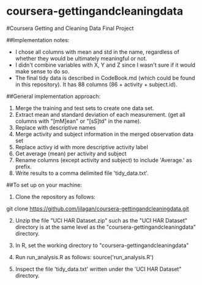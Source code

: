 coursera-gettingandcleaningdata
===============================

#Coursera Getting and Cleaning Data Final Project

##Implementation notes:

* I chose all columns with mean and std in the name, regardless of whether they would be ultimately meaningful or not.
* I didn't combine variables with X, Y and Z since I wasn't sure if it would make sense to do so.
* The final tidy data is described in CodeBook.md (which could be found in this repository). It has 88 columns (86 + activity + subject.id).

##General implementation approach:

1. Merge the training and test sets to create one data set.
2. Extract mean and standard deviation of each measurement. (get all columns with "[mM]ean" or "[sS]td" in the name).
3. Replace with descriptive names
4. Merge activity and subject information in the merged observation data set
5. Replace activy id with more descriptive activity label
6. Get average (mean) per activity and subject
7. Rename columns (except activity and subject) to include 'Average.' as prefix.
8. Write results to a comma delimited file 'tidy_data.txt'.

##To set up on your machine:

1. Clone the repository as follows:

git clone https://github.com/jilagan/coursera-gettingandcleaningdata.git

2. Unzip the file "UCI HAR Dataset.zip" such as the "UCI HAR Dataset" directory is at the same level as the "coursera-gettingandcleaningdata" directory. 

3. In R, set the working directory to "coursera-gettingandcleaningdata"

4. Run run_analysis.R as follows: source('run_analysis.R')

5. Inspect the file 'tidy_data.txt' written under the 'UCI HAR Dataset" directory.
